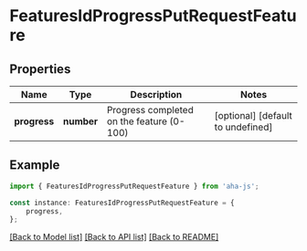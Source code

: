 # FeaturesIdProgressPutRequestFeature


## Properties

Name | Type | Description | Notes
------------ | ------------- | ------------- | -------------
**progress** | **number** | Progress completed on the feature (0-100) | [optional] [default to undefined]

## Example

```typescript
import { FeaturesIdProgressPutRequestFeature } from 'aha-js';

const instance: FeaturesIdProgressPutRequestFeature = {
    progress,
};
```

[[Back to Model list]](../README.md#documentation-for-models) [[Back to API list]](../README.md#documentation-for-api-endpoints) [[Back to README]](../README.md)
